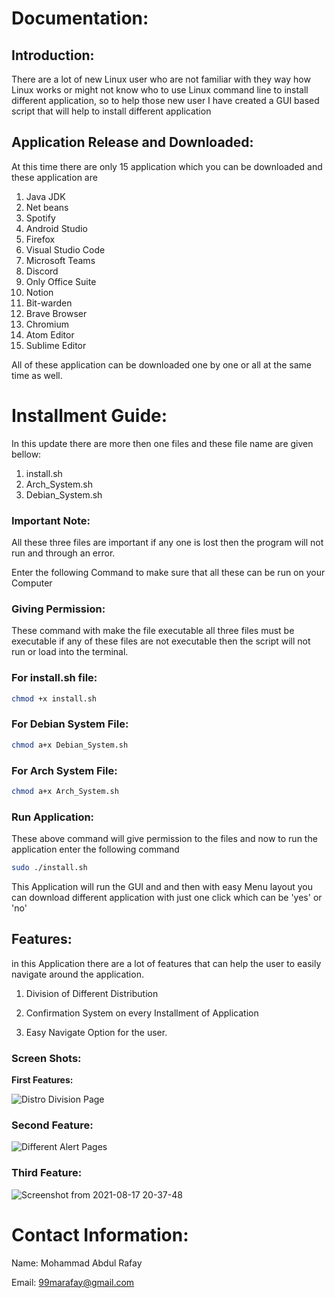 # **Documentation:**

## Introduction:

There are a lot of new Linux user who are not familiar with they way how Linux works or might not know who to use Linux command line to install different application, so to help those new user I have created a GUI based script that will help to install different application

## **Application Release and Downloaded:**

At this time there are only 15  application which you can be downloaded and these application are

1. Java JDK
2. Net beans
3. Spotify
4. Android Studio
5. Firefox
6. Visual Studio Code
7. Microsoft Teams
8. Discord
9. Only Office Suite
10. Notion
11. Bit-warden
12. Brave Browser
13. Chromium
14. Atom Editor
15. Sublime Editor 

All of these application can be downloaded one by one or all at the same time as well.

# Installment Guide:

In this update there are more then one files and these file name are given bellow:

1. install.sh
2. Arch_System.sh
3. Debian_System.sh

### Important Note:

All these three files are important if any one is lost then the program will not run and through an error.

Enter the following Command to make sure that all these can be run on your Computer

### **Giving Permission:**

These command with make the file executable all three files must be executable if any of these files are not executable then the script will not run or load into the terminal.

### For install.sh file:

```bash
chmod +x install.sh
```

### For Debian System File:

```bash
chmod a+x Debian_System.sh
```

### For Arch System File:

```bash
chmod a+x Arch_System.sh
```

### Run Application:

These above command will give permission to the files and now to run the application enter the following command

```bash
sudo ./install.sh
```

This Application will run the GUI and and then with easy Menu layout you can download different application with just one click which can be 'yes' or 'no'

## Features:

in this Application there are a lot of features that can help the user to easily navigate around the application.

1) Division of Different Distribution 

2) Confirmation System on every Installment of Application 

3) Easy Navigate Option for the user.

### Screen Shots:

**First Features:**

![Distro Division Page](https://user-images.githubusercontent.com/82662797/129757362-abff0e26-261d-4fae-900e-e36b6524d00f.png)

### Second Feature:

![Different Alert Pages](https://user-images.githubusercontent.com/82662797/129757470-1c064d50-c9d9-4216-9d8a-58cc446714bc.png)

### Third Feature:
![Screenshot from 2021-08-17 20-37-48](https://user-images.githubusercontent.com/82662797/129757557-c6ba1b2a-fb8b-491d-95d7-003e0db12c22.png)


# Contact Information:

Name: Mohammad Abdul Rafay

Email: 99marafay@gmail.com
